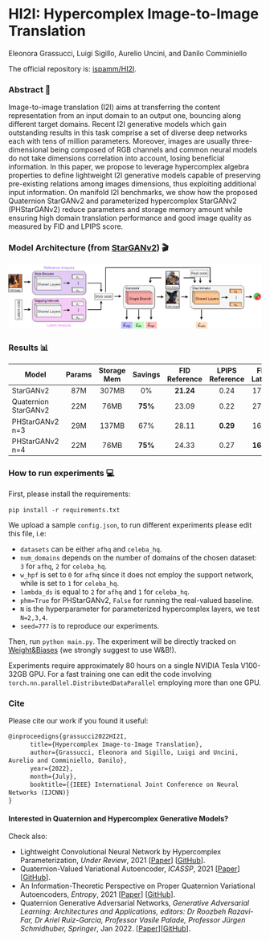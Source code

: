 # HI2I: Hypercomplex Image-to-Image Translation

Eleonora Grassucci, Luigi Sigillo, Aurelio Uncini, and Danilo Comminiello

The official repository is: [ispamm/HI2I](https://github.com/ispamm/HI2I).

### Abstract :bookmark_tabs:

Image-to-image translation (I2I) aims at transferring the content representation from an input domain to an output one, bouncing along different target domains. Recent I2I generative models which gain outstanding results in this task comprise a set of diverse deep networks each with tens of million parameters. Moreover, images are usually three-dimensional being composed of RGB channels and common neural models do not take dimensions correlation into account, losing beneficial information. In this paper, we propose to leverage hypercomplex algebra properties to define lightweight I2I generative models capable of preserving pre-existing relations among images dimensions, thus exploiting additional input information. On manifold I2I benchmarks, we show how the proposed Quaternion StarGANv2 and parameterized hypercomplex StarGANv2 (PHStarGANv2) reduce parameters and storage memory amount while ensuring high domain translation performance and good image quality as measured by FID and LPIPS score.

### Model Architecture (from [StarGANv2](https://github.com/clovaai/stargan-v2)) :clapper:
<img src="PHStarGANv2_arch.png">

### Results :bar_chart:

| Model                | Params | Storage Mem | Savings            |  FID Reference    | LPIPS Reference  |  FID Latent       | LPIPS Latent     | Checkpoint |
|----------------------|:------:|:-----------:|:------------------:|:-----------------:|:----------------:|:-----------------:|:----------------:|:----------:|
| StarGANv2            |   87M  |    307MB    |         0\%        |   **21.24**       |       0.24       |       17.16       |       0.25       | [Link](https://drive.google.com/file/d/1yZuj86S9YV_JVYfUZKgCSCVuW3hPxsSJ/view?usp=sharing) |
| Quaternion StarGANv2 |   22M  |     76MB    |    **75\%**        | 23.09             |       0.22       |       27.90       |       0.12       | [Link](https://drive.google.com/file/d/1AUW7mN1T7omP6Bdt1rLFEXpED4tRjpPj/view?usp=sharing) |
| PHStarGANv2 n=3      |   29M  |    137MB    |        67\%        |       28.11       |   **0.29**       | 16.63             |   **0.33**       | [Link](https://drive.google.com/file/d/1qPuNW8gBVY_OneOYwsMgOgIqJNxJlW9g/view?usp=sharing) |
| PHStarGANv2 n=4      |   22M  |     76MB    |    **75\%**        |       24.33       |        0.27      |   **16.54**       |             0.29 | [Link](https://drive.google.com/file/d/1FeBziPo-H_B2qcBB7sndDO6qJ2RiV3Ow/view?usp=sharing) |

### How to run experiments :computer:

First, please install the requirements:

```pip install -r requirements.txt```

We upload a sample `config.json`, to run different experiments please edit this file, i.e:
* `datasets` can be either `afhq` and `celeba_hq`.
* `num_domains` depends on the number of domains of the chosen dataset: `3` for `afhq`, `2` for `celeba_hq`.
* `w_hpf` is set to `0` for `afhq` since it does not employ the support network, while is set to `1` for `celeba_hq`.
* `lambda_ds` is equal to `2` for `afhq` and `1` for `celeba_hq`.
* `phm=True` for PHStarGANv2, `False` for running the real-valued baseline.
* `N` is the hyperparameter for parameterized hypercomplex layers, we test `N=2,3,4`. 
* `seed=777` is to reproduce our experiments.

Then, run `python main.py`. The experiment will be directly tracked on [Weight&Biases](https://wandb.ai/) (we strongly suggest to use W&B!).

Experiments require approximately 80 hours on a single NVIDIA Tesla V100-32GB GPU. For a fast training one can edit the code involving `torch.nn.parallel.DistributedDataParallel` employing more than one GPU.

### Cite

Please cite our work if you found it useful:

```
@inproceedigns{grassucci2022HI2I,
      title={Hypercomplex Image-to-Image Translation}, 
      author={Grassucci, Eleonora and Sigillo, Luigi and Uncini, Aurelio and Comminiello, Danilo},
      year={2022},
      month={July},
      booktitle={{IEEE} International Joint Conference on Neural Networks (IJCNN)}
}
```

#### Interested in Quaternion and Hypercomplex Generative Models?

Check also: 

* Lightweight Convolutional Neural Network by Hypercomplex Parameterization, _Under Review_, 2021 [[Paper](https://arxiv.org/pdf/2110.04176.pdf)] [[GitHub](https://github.com/elegan23/hypernets)].
* Quaternion-Valued Variational Autoencoder, _ICASSP_, 2021 [[Paper](https://arxiv.org/pdf/2010.11647.pdf)] [[GitHub](https://github.com/eleGAN23/QVAE)].
* An Information-Theoretic Perspective on Proper Quaternion Variational Autoencoders, _Entropy_, 2021 [[Paper](https://www.mdpi.com/1099-4300/23/7/856)] [[GitHub](https://github.com/eleGAN23/QVAE)].
* Quaternion Generative Adversarial Networks, _Generative Adversarial Learning: Architectures and Applications, editors: Dr Roozbeh Razavi-Far, Dr Ariel Ruiz-Garcia, Professor Vasile Palade, Professor Jürgen Schmidhuber, Springer_, Jan 2022. [[Paper](https://arxiv.org/pdf/2104.09630.pdf)][[GitHub](https://github.com/eleGAN23/QGAN)].
